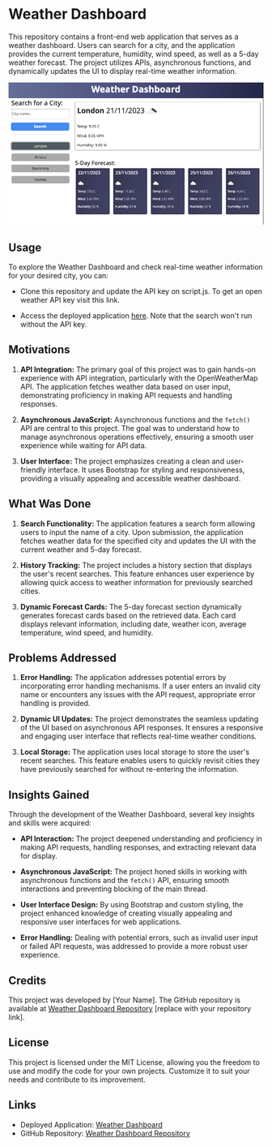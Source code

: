 # Weather Dashboard

This repository contains a front-end web application that serves as a weather dashboard. Users can search for a city, and the application provides the current temperature, humidity, wind speed, as well as a 5-day weather forecast. The project utilizes APIs, asynchronous functions, and dynamically updates the UI to display real-time weather information.

<img src="./assets/images/project-screenshot-1.png">


## Usage
To explore the Weather Dashboard and check real-time weather information for your desired city, you can: 

- Clone this repository and update the API key on script.js. To get an open weather API key visit this link.

- Access the deployed application [here](https://jimmygian.github.io/weather-dashboard/). Note that the search won't run without the API key.


## Motivations

1. **API Integration:** The primary goal of this project was to gain hands-on experience with API integration, particularly with the OpenWeatherMap API. The application fetches weather data based on user input, demonstrating proficiency in making API requests and handling responses.

2. **Asynchronous JavaScript:** Asynchronous functions and the `fetch()` API are central to this project. The goal was to understand how to manage asynchronous operations effectively, ensuring a smooth user experience while waiting for API data.

3. **User Interface:** The project emphasizes creating a clean and user-friendly interface. It uses Bootstrap for styling and responsiveness, providing a visually appealing and accessible weather dashboard.

## What Was Done

1. **Search Functionality:** The application features a search form allowing users to input the name of a city. Upon submission, the application fetches weather data for the specified city and updates the UI with the current weather and 5-day forecast.

2. **History Tracking:** The project includes a history section that displays the user's recent searches. This feature enhances user experience by allowing quick access to weather information for previously searched cities.

3. **Dynamic Forecast Cards:** The 5-day forecast section dynamically generates forecast cards based on the retrieved data. Each card displays relevant information, including date, weather icon, average temperature, wind speed, and humidity.

## Problems Addressed

1. **Error Handling:** The application addresses potential errors by incorporating error handling mechanisms. If a user enters an invalid city name or encounters any issues with the API request, appropriate error handling is provided.

2. **Dynamic UI Updates:** The project demonstrates the seamless updating of the UI based on asynchronous API responses. It ensures a responsive and engaging user interface that reflects real-time weather conditions.

3. **Local Storage:** The application uses local storage to store the user's recent searches. This feature enables users to quickly revisit cities they have previously searched for without re-entering the information.

## Insights Gained

Through the development of the Weather Dashboard, several key insights and skills were acquired:

- **API Interaction:** The project deepened understanding and proficiency in making API requests, handling responses, and extracting relevant data for display.

- **Asynchronous JavaScript:** The project honed skills in working with asynchronous functions and the `fetch()` API, ensuring smooth interactions and preventing blocking of the main thread.

- **User Interface Design:** By using Bootstrap and custom styling, the project enhanced knowledge of creating visually appealing and responsive user interfaces for web applications.

- **Error Handling:** Dealing with potential errors, such as invalid user input or failed API requests, was addressed to provide a more robust user experience.


## Credits

This project was developed by [Your Name]. The GitHub repository is available at [Weather Dashboard Repository](https://github.com/jimmygian/weather-dashboard/) [replace with your repository link].

## License

This project is licensed under the MIT License, allowing you the freedom to use and modify the code for your own projects. Customize it to suit your needs and contribute to its improvement.

## Links

- Deployed Application: [Weather Dashboard](https://jimmygian.github.io/weather-dashboard/)
- GitHub Repository: [Weather Dashboard Repository](https://github.com/jimmygian/weather-dashboard/)


